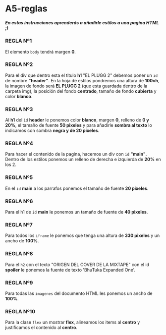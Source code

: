 # A5-reglas

##### En estas instrucciones aprenderás a añadirle estilos a una pagina HTML ;)

### REGLA Nº1

El elemento ```body``` tendrá margen **0**.

### REGLA Nº2

Para el div que dentro esta el titulo **h1** "EL PLUGG 2" debemos poner un ```id``` de nombre **"header"**. En la hoja de estilos pondremos una altura de **100vh**, la imagen de fondo será **EL PLUGG 2** (que esta guardada dentro de la carpeta img), la posición del fondo **centrado**, tamaño de fondo **cubierta** y color **blanco**.

### REGLA Nº3

Al **h1** del ```id``` **header** le ponemos color **blanco**, margen **0**, relleno de **0 y 20%**, el tamaño de fuente **50 pixeles** y para añadirle **sombra al texto** lo indicamos con sombra **negra y de 20 pixeles**.

### REGLA Nº4

Para hacer el contenido de la pagina, hacemos un div con ```id``` **"main"**. Dentro de los estilos ponemos un relleno de derecha e izquierda de **20%** en los 2.

### REGLA Nº5

En el ```id``` **main** a los parrafos ponemos el tamaño de fuente **20 pixeles**.

### REGLA Nº6

Para el h1 de ```id``` **main** le ponemos un tamaño de fuente de **40 pixeles**.

### REGLA Nº7

Para todos los ```iframe``` le ponemos que tenga una altura de **330 pixeles** y un ancho de **100%**.

### REGLA Nº8

Para el ```h2``` con el texto "ORIGEN DEL COVER DE LA MIXTAPE" con el id **spoiler** le ponemos la fuente de texto 'BhuTuka Expanded One'.

### REGLA Nº9

Para todas las ```imagenes``` del documento HTML les ponemos un ancho de **100%**.

### REGLA Nº10

Para la clase ```flex``` un mostrar **flex**, alineamos los items al **centro** y justificamos el contenido al **centro**.